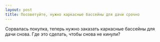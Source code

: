 ```yaml
---
layout: post 
title: Посоветуйте, нужно каркасные бассейны для дачи срочно 
--- 
```

Сорвалась покупка, теперь нужно заказать каркасные бассейны для дачи снова. Где это сделать, чтобы снова не кинули?